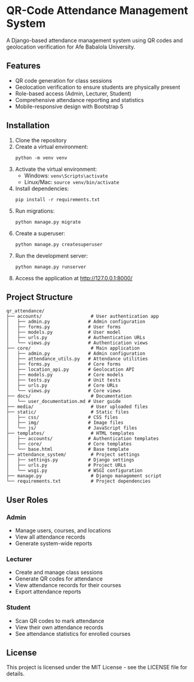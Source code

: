# QR-Code Attendance Management System

A Django-based attendance management system using QR codes and geolocation verification for Afe Babalola University.

## Features

- QR code generation for class sessions
- Geolocation verification to ensure students are physically present
- Role-based access (Admin, Lecturer, Student)
- Comprehensive attendance reporting and statistics
- Mobile-responsive design with Bootstrap 5

## Installation

1. Clone the repository
2. Create a virtual environment:
   ```
   python -m venv venv
   ```
3. Activate the virtual environment:
   - Windows: `venv\Scripts\activate`
   - Linux/Mac: `source venv/bin/activate`
4. Install dependencies:
   ```
   pip install -r requirements.txt
   ```
5. Run migrations:
   ```
   python manage.py migrate
   ```
6. Create a superuser:
   ```
   python manage.py createsuperuser
   ```
7. Run the development server:
   ```
   python manage.py runserver
   ```
8. Access the application at http://127.0.0.1:8000/

## Project Structure

```
qr_attendance/
├── accounts/                  # User authentication app
│   ├── admin.py              # Admin configuration
│   ├── forms.py              # User forms
│   ├── models.py             # User model
│   ├── urls.py               # Authentication URLs
│   └── views.py              # Authentication views
├── core/                      # Main application
│   ├── admin.py              # Admin configuration
│   ├── attendance_utils.py   # Attendance utilities
│   ├── forms.py              # Core forms
│   ├── location_api.py       # Geolocation API
│   ├── models.py             # Core models
│   ├── tests.py              # Unit tests
│   ├── urls.py               # Core URLs
│   └── views.py              # Core views
├── docs/                      # Documentation
│   └── user_documentation.md # User guide
├── media/                     # User uploaded files
├── static/                    # Static files
│   ├── css/                  # CSS files
│   ├── img/                  # Image files
│   └── js/                   # JavaScript files
├── templates/                 # HTML templates
│   ├── accounts/             # Authentication templates
│   ├── core/                 # Core templates
│   └── base.html             # Base template
├── attendance_system/         # Project settings
│   ├── settings.py           # Django settings
│   ├── urls.py               # Project URLs
│   └── wsgi.py               # WSGI configuration
├── manage.py                  # Django management script
└── requirements.txt           # Project dependencies
```

## User Roles

### Admin
- Manage users, courses, and locations
- View all attendance records
- Generate system-wide reports

### Lecturer
- Create and manage class sessions
- Generate QR codes for attendance
- View attendance records for their courses
- Export attendance reports

### Student
- Scan QR codes to mark attendance
- View their own attendance records
- See attendance statistics for enrolled courses

## License

This project is licensed under the MIT License - see the LICENSE file for details.
